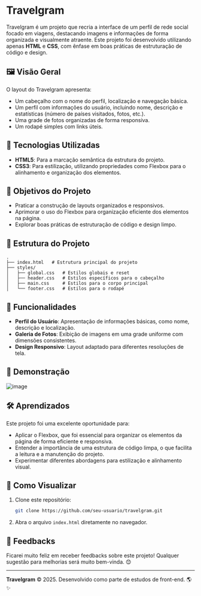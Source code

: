 # Travelgram

Travelgram é um projeto que recria a interface de um perfil de rede social focado em viagens, destacando imagens e informações de forma organizada e visualmente atraente. Este projeto foi desenvolvido utilizando apenas **HTML** e **CSS**, com ênfase em boas práticas de estruturação de código e design.

## 🖼️ Visão Geral

O layout do Travelgram apresenta:
- Um cabeçalho com o nome do perfil, localização e navegação básica.
- Um perfil com informações do usuário, incluindo nome, descrição e estatísticas (número de países visitados, fotos, etc.).
- Uma grade de fotos organizadas de forma responsiva.
- Um rodapé simples com links úteis.

## 🚀 Tecnologias Utilizadas

- **HTML5**: Para a marcação semântica da estrutura do projeto.
- **CSS3**: Para estilização, utilizando propriedades como Flexbox para o alinhamento e organização dos elementos.

## 🎯 Objetivos do Projeto

- Praticar a construção de layouts organizados e responsivos.
- Aprimorar o uso do Flexbox para organização eficiente dos elementos na página.
- Explorar boas práticas de estruturação de código e design limpo.

## 📂 Estrutura do Projeto

```plaintext
.
├── index.html   # Estrutura principal do projeto
├── styles/
│   ├── global.css   # Estilos globais e reset
│   ├── header.css   # Estilos específicos para o cabeçalho
│   ├── main.css     # Estilos para o corpo principal
│   └── footer.css   # Estilos para o rodapé
```

## 🧩 Funcionalidades

- **Perfil do Usuário**: Apresentação de informações básicas, como nome, descrição e localização.
- **Galeria de Fotos**: Exibição de imagens em uma grade uniforme com dimensões consistentes.
- **Design Responsivo**: Layout adaptado para diferentes resoluções de tela.

## 📸 Demonstração

![image](https://github.com/user-attachments/assets/c4a41b4e-bd12-40eb-98de-a21ef571a9ca)

## 🛠️ Aprendizados

Este projeto foi uma excelente oportunidade para:
- Aplicar o Flexbox, que foi essencial para organizar os elementos da página de forma eficiente e responsiva.
- Entender a importância de uma estrutura de código limpa, o que facilita a leitura e a manutenção do projeto.
- Experimentar diferentes abordagens para estilização e alinhamento visual.

## 🔗 Como Visualizar

1. Clone este repositório:
   ```bash
   git clone https://github.com/seu-usuario/travelgram.git
   ```
2. Abra o arquivo `index.html` diretamente no navegador.

## 📢 Feedbacks

Ficarei muito feliz em receber feedbacks sobre este projeto! Qualquer sugestão para melhorias será muito bem-vinda. 😊

---
**Travelgram** © 2025. Desenvolvido como parte de estudos de front-end. 🌎✨


